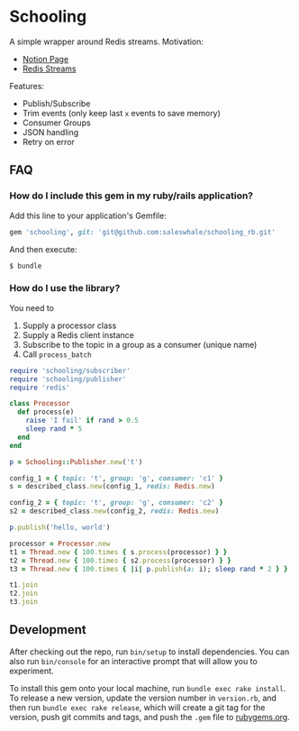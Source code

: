 # Schooling

A simple wrapper around Redis streams. Motivation:

- [Notion Page](https://www.notion.so/saleswhale/Architecture-Discussion-1ffb11b51c02428d9b5dc1f5a88fe656)
- [Redis Streams](https://redis.io/topics/streams-intro)

Features:

- Publish/Subscribe
- Trim events (only keep last `x` events to save memory)
- Consumer Groups
- JSON handling
- Retry on error

## FAQ

### How do I include this gem in my ruby/rails application?

Add this line to your application's Gemfile:

```ruby
gem 'schooling', git: 'git@github.com:saleswhale/schooling_rb.git'

```

And then execute:

    $ bundle

### How do I use the library?

You need to

1. Supply a processor class
2. Supply a Redis client instance
3. Subscribe to the topic in a group as a consumer (unique name)
4. Call `process_batch`

```ruby
require 'schooling/subscriber'
require 'schooling/publisher'
require 'redis'

class Processor
  def process(e)
    raise 'I fail' if rand > 0.5
    sleep rand * 5
  end
end

p = Schooling::Publisher.new('t')

config_1 = { topic: 't', group: 'g', consumer: 'c1' }
s = described_class.new(config_1, redis: Redis.new)

config_2 = { topic: 't', group: 'g', consumer: 'c2' }
s2 = described_class.new(config_2, redis: Redis.new)

p.publish('hello, world')

processor = Processor.new
t1 = Thread.new { 100.times { s.process(processor) } }
t2 = Thread.new { 100.times { s2.process(processor) } }
t3 = Thread.new { 100.times { |i| p.publish(a: i); sleep rand * 2 } }

t1.join
t2.join
t3.join
```

## Development

After checking out the repo, run `bin/setup` to install dependencies. You can
also run `bin/console` for an interactive prompt that will allow you to
experiment.

To install this gem onto your local machine, run `bundle exec rake install`. To
release a new version, update the version number in `version.rb`, and then run
`bundle exec rake release`, which will create a git tag for the version, push
git commits and tags, and push the `.gem` file to
[rubygems.org](https://rubygems.org).
